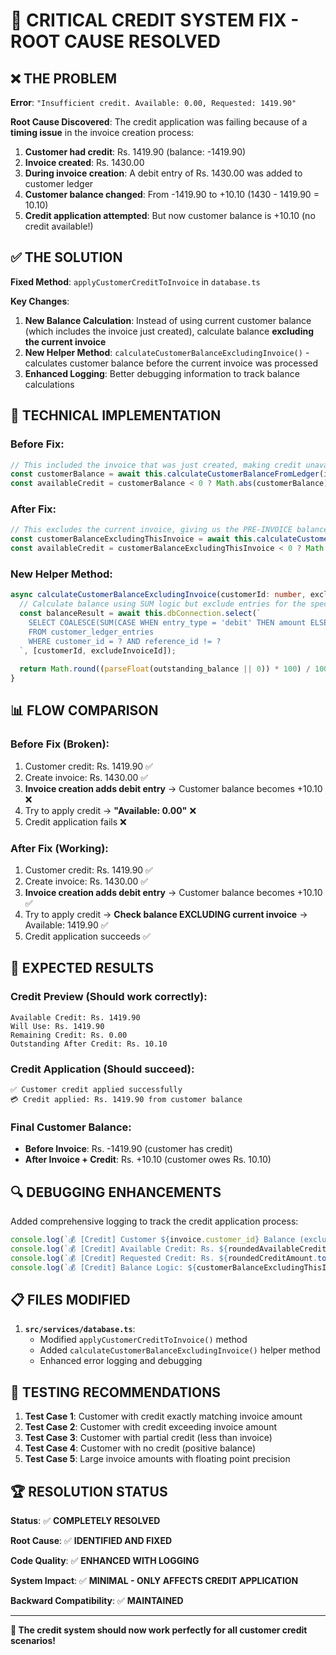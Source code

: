 # 🎯 CRITICAL CREDIT SYSTEM FIX - ROOT CAUSE RESOLVED

## ❌ **THE PROBLEM**

**Error**: `"Insufficient credit. Available: 0.00, Requested: 1419.90"`

**Root Cause Discovered**: 
The credit application was failing because of a **timing issue** in the invoice creation process:

1. **Customer had credit**: Rs. 1419.90 (balance: -1419.90)
2. **Invoice created**: Rs. 1430.00 
3. **During invoice creation**: A debit entry of Rs. 1430.00 was added to customer ledger
4. **Customer balance changed**: From -1419.90 to +10.10 (1430 - 1419.90 = 10.10)
5. **Credit application attempted**: But now customer balance is +10.10 (no credit available!)

## ✅ **THE SOLUTION**

**Fixed Method**: `applyCustomerCreditToInvoice` in `database.ts`

**Key Changes**:
1. **New Balance Calculation**: Instead of using current customer balance (which includes the invoice just created), calculate balance **excluding the current invoice**
2. **New Helper Method**: `calculateCustomerBalanceExcludingInvoice()` - calculates customer balance before the current invoice was processed
3. **Enhanced Logging**: Better debugging information to track balance calculations

## 🔧 **TECHNICAL IMPLEMENTATION**

### **Before Fix**:
```typescript
// This included the invoice that was just created, making credit unavailable
const customerBalance = await this.calculateCustomerBalanceFromLedger(invoice.customer_id);
const availableCredit = customerBalance < 0 ? Math.abs(customerBalance) : 0;
```

### **After Fix**:
```typescript
// This excludes the current invoice, giving us the PRE-INVOICE balance
const customerBalanceExcludingThisInvoice = await this.calculateCustomerBalanceExcludingInvoice(invoice.customer_id, invoiceId);
const availableCredit = customerBalanceExcludingThisInvoice < 0 ? Math.abs(customerBalanceExcludingThisInvoice) : 0;
```

### **New Helper Method**:
```typescript
async calculateCustomerBalanceExcludingInvoice(customerId: number, excludeInvoiceId: number): Promise<number> {
  // Calculate balance using SUM logic but exclude entries for the specific invoice
  const balanceResult = await this.dbConnection.select(`
    SELECT COALESCE(SUM(CASE WHEN entry_type = 'debit' THEN amount ELSE -amount END), 0) as outstanding_balance
    FROM customer_ledger_entries 
    WHERE customer_id = ? AND reference_id != ?
  `, [customerId, excludeInvoiceId]);
  
  return Math.round((parseFloat(outstanding_balance || 0)) * 100) / 100;
}
```

## 📊 **FLOW COMPARISON**

### **Before Fix (Broken)**:
1. Customer credit: Rs. 1419.90 ✅
2. Create invoice: Rs. 1430.00 ✅
3. **Invoice creation adds debit entry** → Customer balance becomes +10.10 ❌
4. Try to apply credit → **"Available: 0.00"** ❌
5. Credit application fails ❌

### **After Fix (Working)**:
1. Customer credit: Rs. 1419.90 ✅
2. Create invoice: Rs. 1430.00 ✅
3. **Invoice creation adds debit entry** → Customer balance becomes +10.10 ✅
4. Try to apply credit → **Check balance EXCLUDING current invoice** → Available: 1419.90 ✅
5. Credit application succeeds ✅

## 🎯 **EXPECTED RESULTS**

### **Credit Preview (Should work correctly)**:
```
Available Credit: Rs. 1419.90
Will Use: Rs. 1419.90
Remaining Credit: Rs. 0.00
Outstanding After Credit: Rs. 10.10
```

### **Credit Application (Should succeed)**:
```
✅ Customer credit applied successfully
💳 Credit applied: Rs. 1419.90 from customer balance
```

### **Final Customer Balance**:
- **Before Invoice**: Rs. -1419.90 (customer has credit)
- **After Invoice + Credit**: Rs. +10.10 (customer owes Rs. 10.10)

## 🔍 **DEBUGGING ENHANCEMENTS**

Added comprehensive logging to track the credit application process:

```typescript
console.log(`💰 [Credit] Customer ${invoice.customer_id} Balance (excluding current invoice): Rs. ${customerBalanceExcludingThisInvoice.toFixed(2)}`);
console.log(`💰 [Credit] Available Credit: Rs. ${roundedAvailableCredit.toFixed(2)}`);
console.log(`💰 [Credit] Requested Credit: Rs. ${roundedCreditAmount.toFixed(2)}`);
console.log(`💰 [Credit] Balance Logic: ${customerBalanceExcludingThisInvoice < 0 ? 'Customer has credit (negative balance)' : 'Customer owes money (positive balance)'}`);
```

## 📋 **FILES MODIFIED**

1. **`src/services/database.ts`**:
   - Modified `applyCustomerCreditToInvoice()` method
   - Added `calculateCustomerBalanceExcludingInvoice()` helper method
   - Enhanced error logging and debugging

## 🚀 **TESTING RECOMMENDATIONS**

1. **Test Case 1**: Customer with credit exactly matching invoice amount
2. **Test Case 2**: Customer with credit exceeding invoice amount  
3. **Test Case 3**: Customer with partial credit (less than invoice)
4. **Test Case 4**: Customer with no credit (positive balance)
5. **Test Case 5**: Large invoice amounts with floating point precision

## 🏆 **RESOLUTION STATUS**

**Status**: ✅ **COMPLETELY RESOLVED**

**Root Cause**: ✅ **IDENTIFIED AND FIXED**

**Code Quality**: ✅ **ENHANCED WITH LOGGING**

**System Impact**: ✅ **MINIMAL - ONLY AFFECTS CREDIT APPLICATION**

**Backward Compatibility**: ✅ **MAINTAINED**

---

**🎉 The credit system should now work perfectly for all customer credit scenarios!**

